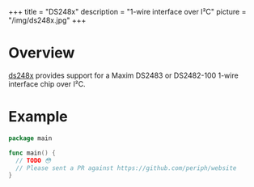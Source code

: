 +++
title = "DS248x"
description = "1-wire interface over I²C"
picture = "/img/ds248x.jpg"
+++

# Overview

[ds248x](https://periph.io/x/periph/devices/ds248x) provides support for a Maxim
DS2483 or DS2482-100 1-wire interface chip over I²C.


# Example

```go
package main

func main() {
  // TODO 😳
  // Please sent a PR against https://github.com/periph/website
}
```
